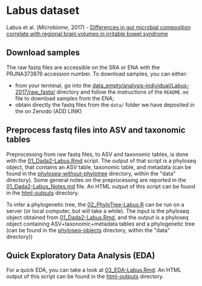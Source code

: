 # Labus dataset
Labus et al. (_Microbiome_, 2017) - [Differences in gut microbial composition correlate with regional brain volumes in irritable bowel syndrome][1]

[1]: https://microbiomejournal.biomedcentral.com/articles/10.1186/s40168-017-0260-z


## Download samples

The raw fastq files are accessible on the SRA or ENA with the PRJNA373876 accession number. To download samples, you can either:
- from your terminal, go into the [data_empty/analysis-individual/Labus-2017/raw_fastq/](data_empty/analysis-individual/Labus-2017/raw_fastq/) directory and follow the instructions of the `README.md` file to download samples from the ENA;
- obtain directly the fastq files from the `data/` folder we have deposited in the on Zenodo (ADD LINK)


## Preprocess fastq files into ASV and taxonomic tables

Preprocessing from raw fastq files, to ASV and taxonomic tables, is done with the [01_Dada2-Labus.Rmd](01_Dada2-Labus.Rmd) script. The output of that script is a phyloseq object, that contains an ASV table, taxonomic table, and metadata (can be found in the [phyloseq-without-phylotree](../../../data/phyloseq-objects/phyloseq-without-phylotree/) directory, within the "data" directory). Some general notes on the preprocessing are reported in the [01_Dada2-Labus_Notes.md](01_Dada2-Labus_Notes.md) file. An HTML output of this script can be found in the [html-outputs](./html-outputs/) directory.

To infer a phylogenetic tree, the [02_PhyloTree-Labus.R](02_PhyloTree-Labus.R) can be run on a server (or local computer, but will take a while). The input is the phyloseq object obtained from [01_Dada2-Labus.Rmd](01_Dada2-Labus.Rmd), and the output is a phyloseq object containing ASV+taxonomic+metadata tables and a phylogenetic tree (can be found in the [phyloseq-objects](../../../data/phyloseq-objects/) directory, within the "data" directory))


## Quick Exploratory Data Analysis (EDA)

For a quick EDA, you can take a look at [03_EDA-Labus.Rmd](03_EDA-Labus.Rmd). An HTML output of this script can be found in the [html-outputs](./html-outputs/) directory.